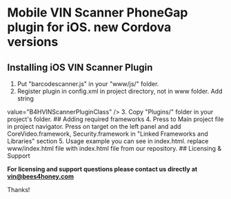 # Mobile VIN Scanner PhoneGap plugin for iOS. new Cordova versions

## Installing iOS VIN Scanner Plugin
1. Put "barcodescanner.js" in your "www/js/" folder.
2. Register plugin in config.xml in project directory, not in www folder.
Add string   
<feature name="com.bees4honey.VINBarcodeScanner">
	<param name="ios-package" value="B4HVINScannerPluginClass" />
</feature>value="B4HVINScannerPluginClass" /> 
3. Copy "Plugins/" folder in your project's folder.
## Adding required frameworks  
4. Press to Main project file in project navigator. Press on target on the left panel and add CoreVideo.framework, Security.framework in "Linked Frameworks and Libraries" section
5. Usage example you can see in index.html. replace www/index.html file with index.html file from our repository.			
## Licensing & Support

**For licensing and support questions please contact us directly at vin@bees4honey.com**

Thanks!